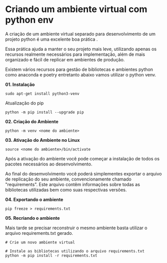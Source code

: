 # Criando um ambiente virtual com python env 

A criação de um ambiente virtual separado para desenvolvimento de um projeto python é uma excelente boa prática . 

Essa prática ajuda a manter o seu projeto mais leve, utilizando apenas os recursos realmente necessários para implementação, além de mais organizado e  fácil de replicar em ambientes de produção.

Existem vários recursos para gestão de bibliotecas e ambientes python como anaconda e poetry entretanto abaixo vamos utilizar o python venv. 

**01. Instalação**

`sudo apt-get install python3-venv`

Atualização do pip

`python -m pip install --upgrade pip`

**02. Criação do Ambiente**

`python -m venv <nome do ambiente>`

**03. Ativação do Ambiente no Linux**

`source <nome do ambiente>/bin/activate`

Após a ativação do ambiente você pode começar a instalação de todos os pacotes necessários ao desenvolvimento. 

Ao final do desemvolvimento você poderá simplementes exportar o arquivo de replicação do seu ambiente, convencionamente chamado "requirements". Este arquivo contêm informações sobre todas as bibliotecas utilizadas bem como suas respectivas versões.

**04. Exportando o ambiente**

`pip freeze > requirements.txt`


**05. Recriando o ambiente**

Mais tarde se precisar reconstruir o mesmo ambiente basta utilizar o arquivo requirements.txt  gerado.

    # Crie um novo ambiente virtual 

    # Instale as bibliotecas utilizando o arquivo requirements.txt
    python -m pip install -r requirements.txt